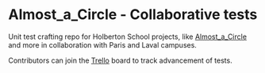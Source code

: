 # Almost_a_Circle - Collaborative tests

Unit test crafting repo for Holberton School projects, like [Almost_a_Circle](https://github.com/MoustaphaElPsyCongroo/holbertonschool-higher_level_programming/tree/master/python-almost_a_circle) and more in collaboration with Paris and Laval campuses.

Contributors can join the [Trello](https://trello.com/invite/b/lFf4pDwu/c33550f17c32a4a7b532a7545aa6e246/collaborative-tests-python-almostacircle) board to track advancement of tests.
